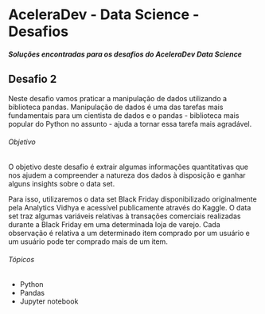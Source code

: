 # AceleraDev - Data Science - Desafios
##### Soluções encontradas para os desafios do AceleraDev Data Science

## Desafio 2
Neste desafio vamos praticar a manipulação de dados utilizando a biblioteca pandas. Manipulação de dados é uma das tarefas mais fundamentais para um cientista de dados e o pandas - biblioteca mais popular do Python no assunto - ajuda a tornar essa tarefa mais agradável.
###### Objetivo
O objetivo deste desafio é extrair algumas informações quantitativas que nos ajudem a compreender a natureza dos dados à disposição e ganhar alguns insights sobre o data set.

Para isso, utilizaremos o data set Black Friday disponibilizado originalmente pela Analytics Vidhya e acessível publicamente através do Kaggle. O data set traz algumas variáveis relativas à transações comerciais realizadas durante a Black Friday em uma determinada loja de varejo. Cada observação é relativa a um determinado item comprado por um usuário e um usuário pode ter comprado mais de um item.

###### Tópicos
<ul>
  <li>Python</li>
  <li>Pandas</li>
  <li>Jupyter notebook</li> 
</ul>

